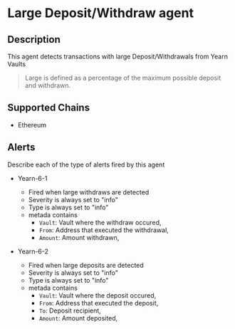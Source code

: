 # Large Deposit/Withdraw agent

## Description

This agent detects transactions with large Deposit/Withdrawals from Yearn Vaults
> Large is defined as a percentage of the maximum possible deposit and withdrawn.

## Supported Chains

- Ethereum

## Alerts

Describe each of the type of alerts fired by this agent

- Yearn-6-1
  - Fired when large withdraws are detected
  - Severity is always set to "info"
  - Type is always set to "info"
  - metada contains 
    - `Vault`: Vault where the withdraw occured,
    - `From`: Address that executed the withdrawal,
    - `Amount`: Amount withdrawn,

- Yearn-6-2
  - Fired when large deposits are detected
  - Severity is always set to "info"
  - Type is always set to "info"
  - metada contains 
    - `Vault`: Vault where the deposit occured,
    - `From`: Address that executed the deposit,
    - `To`: Deposit recipient,
    - `Amount`: Amount deposited,
